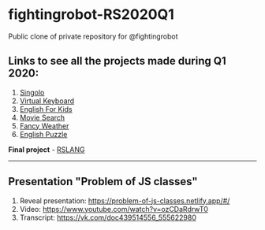 # fightingrobot-RS2020Q1
Public clone of private repository for @fightingrobot

## Links to see all the projects made during Q1 2020:

1. [Singolo](https://fightingrobot.github.io/singolo/)
2. [Virtual Keyboard](https://fightingrobot.github.io/codejam-virtual-keyboard/)
3. [English For Kids](https://fightingrobot-english-for-kids.netlify.app/)
4. [Movie Search](https://fightingrobot-movie-search.netlify.app/)
5. [Fancy Weather](https://fightingrobot-fancy-weather.netlify.app/)
6. [English Puzzle](https://fightingrobot-english-puzzle.netlify.app/)

**Final project** - [RSLANG](https://rslang-team15-krukovich.netlify.app/)

***

## Presentation "Problem of JS classes"

1. Reveal presentation: https://problem-of-js-classes.netlify.app/#/
2. Video: https://www.youtube.com/watch?v=ozCDaRdrwT0
3. Transcript: https://vk.com/doc439514556_555622980